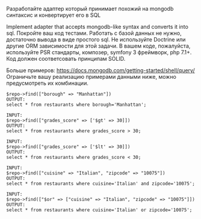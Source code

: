 Разработайте адаптер который принимает похожий на mongodb синтаксис и конвертирует его в SQL

Implement adapter that accepts mongodb-like syntax and converts it into sql.
Покройте ваш код тестами.
Работать с базой данных не нужно, достаточно вывода в виде простого sql.
Не используйте Doctrine или другие ORM зависимости для этой задачи.
В вашем коде, пожалуйста, используйте PSR стандарты, композер, symfony 3 фреймворк, php 7.1+.
Код должен соответсовать принципам SOLID.

Больше примеров: https://docs.mongodb.com/getting-started/shell/query/
Ограничьте вашу реализацию примерами данными ниже, можно предусмотреть их комбинации.

```INPUT:
$repo->find(["borough" => "Manhattan"])
OUTPUT:
select * from restaurants where borough='Manhattan';

INPUT:
$repo->find(["grades_score" => ['$gt' => 30]])
OUTPUT:
select * from restaurants where grades_score > 30;

INPUT:
$repo->find(["grades_score" => ['$lt' => 30]])
OUTPUT:
select * from restaurants where grades_score < 30;

INPUT:
$repo->find(["cuisine" => "Italian", "zipcode" => "10075"])
OUTPUT:
select * from restaurants where cuisine='Italian' and zipcode='10075';

INPUT:
$repo->find(["$or" => ["cuisine" => "Italian", "zipcode" => "10075"]])
OUTPUT:
select * from restaurants where cuisine='Italian' or zipcode='10075';
```